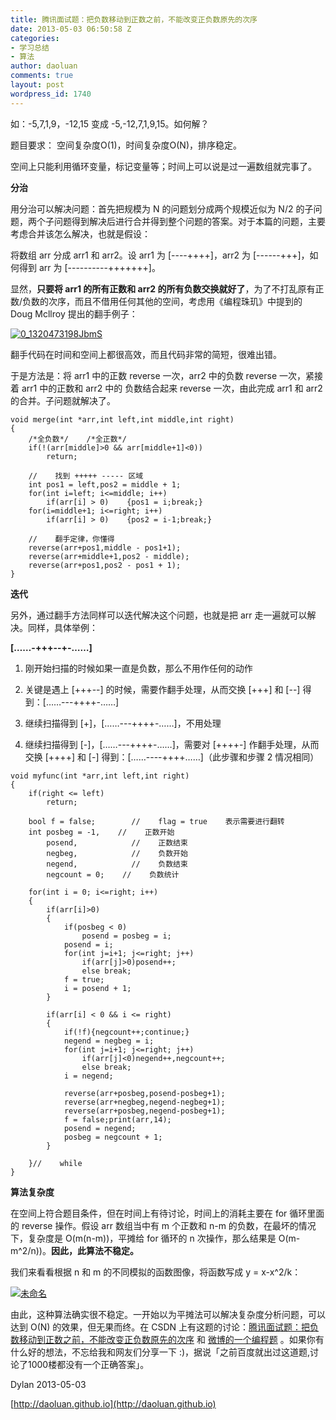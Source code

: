 ```yaml
---
title: 腾讯面试题：把负数移动到正数之前，不能改变正负数原先的次序
date: 2013-05-03 06:50:58 Z
categories:
- 学习总结
- 算法
author: daoluan
comments: true
layout: post
wordpress_id: 1740
---
```


如：-5,7,1,9，-12,15 变成 -5,-12,7,1,9,15。如何解？

题目要求：
空间复杂度O(1)，时间复杂度O(N)，排序稳定。

空间上只能利用循环变量，标记变量等；时间上可以说是过一遍数组就完事了。

**分治**

用分治可以解决问题：首先把规模为 N 的问题划分成两个规模近似为 N/2 的子问题，两个子问题得到解决后进行合并得到整个问题的答案。对于本篇的问题，主要考虑合并该怎么解决，也就是假设：

将数组 arr 分成 arr1 和 arr2。设 arr1 为 [----++++]，arr2 为 [------+++]，如何得到 arr 为 [----------+++++++]。

显然，**只要将 arr1 的所有正数和 arr2 的所有负数交换就好了**，为了不打乱原有正数/负数的次序，而且不借用任何其他的空间，考虑用《编程珠玑》中提到的 Doug Mcllroy 提出的翻手例子：

[![0_1320473198JbmS](http://daoluan.github.io/images/blog/2013/05/0_1320473198JbmS_thumb.gif)](http://daoluan.github.io/images/blog/2013/05/0_1320473198JbmS.gif)

翻手代码在时间和空间上都很高效，而且代码非常的简短，很难出错。

于是方法是：将 arr1 中的正数 reverse 一次，arr2 中的负数 reverse 一次，紧接着 arr1 中的正数和 arr2 中的 负数结合起来 reverse 一次，由此完成 arr1 和 arr2 的合并。子问题就解决了。

    
    void merge(int *arr,int left,int middle,int right)
    {
        /*全负数*/    /*全正数*/
        if(!(arr[middle]>0 && arr[middle+1]<0))
            return;
    
        //    找到 +++++ ----- 区域
        int pos1 = left,pos2 = middle + 1;
        for(int i=left; i<=middle; i++)
            if(arr[i] > 0)    {pos1 = i;break;}
        for(i=middle+1; i<=right; i++)
            if(arr[i] > 0)    {pos2 = i-1;break;}
    
        //    翻手定律，你懂得
        reverse(arr+pos1,middle - pos1+1);
        reverse(arr+middle+1,pos2 - middle);
        reverse(arr+pos1,pos2 - pos1 + 1);
    }


**迭代**

另外，通过翻手方法同样可以迭代解决这个问题，也就是把 arr 走一遍就可以解决。同样，具体举例：


**[……-+++--+-……]**






	
  1. 刚开始扫描的时候如果一直是负数，那么不用作任何的动作

	
  2. 关键是遇上 [+++--] 的时候，需要作翻手处理，从而交换 [+++] 和 [--] 得到：[……---++++-……]

	
  3. 继续扫描得到 [+]，[……---++++-……]，不用处理

	
  4. 继续扫描得到 [-]，[……---++++-……]，需要对 [++++-] 作翻手处理，从而交换 [++++] 和 [-] 得到：[……----++++……]（此步骤和步骤 2 情况相同）



    
    void myfunc(int *arr,int left,int right)
    {
        if(right <= left)
            return;
    
        bool f = false;        //    flag = true    表示需要进行翻转
        int posbeg = -1,    //    正数开始
            posend,            //    正数结束
            negbeg,            //    负数开始
            negend,            //    负数结束
            negcount = 0;    //    负数统计
    
        for(int i = 0; i<=right; i++)
        {
            if(arr[i]>0)
            {
                if(posbeg < 0)
                    posend = posbeg = i;
                posend = i;
                for(int j=i+1; j<=right; j++)
                    if(arr[j]>0)posend++;
                    else break;
                f = true;
                i = posend + 1;
            }
    
            if(arr[i] < 0 && i <= right)
            {
                if(!f){negcount++;continue;}
                negend = negbeg = i;
                for(int j=i+1; j<=right; j++)
                    if(arr[j]<0)negend++,negcount++;
                    else break;
                i = negend;        
    
                reverse(arr+posbeg,posend-posbeg+1);
                reverse(arr+negbeg,negend-negbeg+1);
                reverse(arr+posbeg,negend-posbeg+1);
                f = false;print(arr,14);
                posend = negend;
                posbeg = negcount + 1;
            }
    
        }//    while
    }


**算法复杂度**

在空间上符合题目条件，但在时间上有待讨论，时间上的消耗主要在 for 循环里面的 reverse 操作。假设 arr 数组当中有 m 个正数和 n-m 的负数，在最坏的情况下，复杂度是 O(m(n-m))，平摊给 for 循环的 n 次操作，那么结果是 O(m-m^2/n))。**因此，此算法不稳定。**

我们来看看根据 n 和 m 的不同模拟的函数图像，将函数写成 y = x-x^2/k：

[![未命名](http://daoluan.github.io/images/blog/2013/05/thumb.gif)](http://daoluan.github.io/images/blog/2013/05/adb5ebe0c28e.gif)

由此，这种算法确实很不稳定。一开始以为平摊法可以解决复杂度分析问题，可以达到 O(N) 的效果，但无果而终。在 CSDN 上有这题的讨论：[腾讯面试题：把负数移动到正数之前，不能改变正负数原先的次序](http://bbs.csdn.net/topics/390436444) 和 [微博的一个编程题](http://bbs.csdn.net/topics/390382292#post-393824102) 。如果你有什么好的想法，不忘给我和网友们分享一下 :)，据说「之前百度就出过这道题,讨论了1000楼都没有一个正确答案」。

Dylan 2013-05-03

[http://daoluan.github.io](http://daoluan.github.io)
